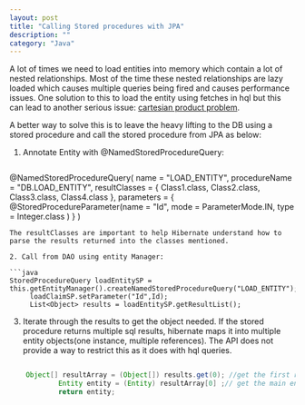 ```yaml
---
layout: post
title: "Calling Stored procedures with JPA"
description: ""
category: "Java"
---
```


A lot of times we need to load entities into memory which contain a lot of nested relationships. Most of the time these nested relationships are lazy loaded which causes multiple queries being fired and causes performance issues. One solution to this to load the entity using fetches in hql but this can lead to another serious issue: [cartesian product problem](http://learningviacode.blogspot.com/2012/08/fetch-join-and-cartesian-product-problem.html).

A better way to solve this is to leave the heavy lifting to the DB using a stored procedure and call the stored procedure from JPA as below:


1.  Annotate Entity with @NamedStoredProcedureQuery:

    ```java
@NamedStoredProcedureQuery(
		name = "LOAD_ENTITY", 
		procedureName = "DB.LOAD_ENTITY", 
		resultClasses = { Class1.class, Class2.class, Class3.class, Class4.class },
		parameters = {
		@StoredProcedureParameter(name = "Id", mode = ParameterMode.IN, type = Integer.class )
		}
)
   ```
The resultClasses are important to help Hibernate understand how to parse the results returned into the classes mentioned.

2. Call from DAO using entity Manager:

```java
StoredProcedureQuery loadEntitySP = this.getEntityManager().createNamedStoredProcedureQuery("LOAD_ENTITY");
		loadClaimSP.setParameter("Id",Id);
		List<Object> results = loadEntitySP.getResultList();
```

3. Iterate through the results to get the object needed. If the stored procedure returns multiple sql results, hibernate maps it into multiple entity objects(one instance, multiple references). The API does not provide a way to restrict this as it does with hql queries.

```java

	Object[] resultArray = (Object[]) results.get(0); //get the first result from the multiple duplicate results
			Entity entity = (Entity) resultArray[0] ;// get the main entity, since the result will contain an array of all the entities which are part of the result classes. Only references, not multiple instances.
			return entity;
```